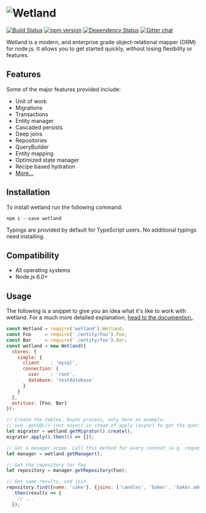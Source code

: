 # ![Wetland](https://cloud.githubusercontent.com/assets/67802/19230467/ed74d496-8ed4-11e6-84bf-4bcc7c5c2fef.png)

[![Build Status](https://travis-ci.org/SpoonX/wetland.svg?branch=master)](https://travis-ci.org/SpoonX/wetland)
[![npm version](https://badge.fury.io/js/wetland.svg)](https://badge.fury.io/js/wetland)
[![Dependency Status](https://gemnasium.com/badges/github.com/SpoonX/wetland.svg)](https://gemnasium.com/github.com/SpoonX/wetland)
[![Gitter chat](https://badges.gitter.im/SpoonX/Dev.svg)](https://gitter.im/SpoonX/Dev)

Wetland is a modern, and enterprise grade object-relational mapper (ORM) for node.js.
It allows you to get started quickly, without losing flexibility or features.

## Features
Some of the major features provided include:

* Unit of work
* Migrations
* Transactions
* Entity manager
* Cascaded persists
* Deep joins
* Repositories
* QueryBuilder
* Entity mapping
* Optimized state manager
* Recipe based hydration
* [More...](https://wetland.spoonx.org)

## Installation
To install wetland run the following command:

`npm i --save wetland`

Typings are provided by default for TypeScript users. No additional typings need installing.

## Compatibility

* All operating systems
* Node.js 6.0+

## Usage

The following is a snippet to give you an idea what it's like to work with wetland.
For a much more detailed explanation, [head to the documention.](https://wetland.spoonx.org).

```js
const Wetland = require('wetland').Wetland;
const Foo     = require('./entity/foo').Foo;
const Bar     = require('./entity/foo').Bar;
const wetland = new Wetland({
  stores: {
    simple: {
      client    : 'mysql',
      connection: {
        user    : 'root',
        database: 'testdatabase'
      }
    }
  },
  entities: [Foo, Bar]
});

// Create the tables. Async process, only here as example.
// use .getSQL() (not async) in stead of apply (async) to get the queries.
let migrator = wetland.getMigrator().create();
migrator.apply().then(() => {});

// Get a manager scope. Call this method for every context (e.g. requests).
let manager = wetland.getManager();

// Get the repository for Foo
let repository = manager.getRepository(Foo);

// Get some results, and join.
repository.find({name: 'cake'}, {joins: ['candles', 'baker', 'baker.address']})
  .then(results => {
    // ...
  });
```
